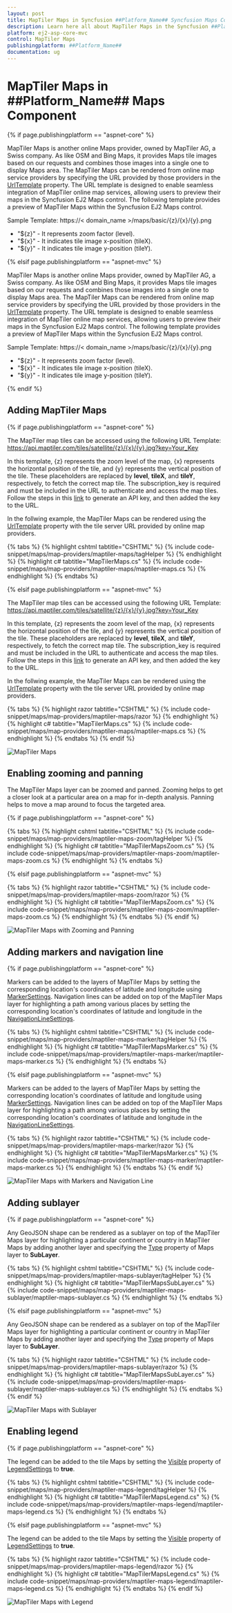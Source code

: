 ```yaml
---
layout: post
title: MapTiler Maps in Syncfusion ##Platform_Name## Syncfusion Maps Component
description: Learn here all about MapTiler Maps in the Syncfusion ##Platform_Name## Maps component and much more details.
platform: ej2-asp-core-mvc
control: MapTiler Maps
publishingplatform: ##Platform_Name##
documentation: ug
---
```


# MapTiler Maps in ##Platform_Name## Maps Component

{% if page.publishingplatform == "aspnet-core" %}

MapTiler Maps is another online Maps provider, owned by MapTiler AG, a Swiss company. As like OSM and Bing Maps, it provides Maps tile images based on our requests and combines those images into a single one to display Maps area. The MapTiler Maps can be rendered from online map service providers by specifying the URL provided by those providers in the [UrlTemplate](https://help.syncfusion.com/cr/aspnetcore-js2/Syncfusion.EJ2.Maps.MapsLayer.html#Syncfusion_EJ2_Maps_MapsLayer_UrlTemplate) property. The URL template is designed to enable seamless integration of MapTiler online map services, allowing users to preview their maps in the Syncfusion EJ2 Maps control. The following template provides a preview of MapTiler Maps within the Syncfusion EJ2 Maps control.

<!-- markdownlint-disable MD034 -->

Sample Template: https://< domain_name >/maps/basic/{z}/{x}/{y}.png

* "${z}" - It represents zoom factor (level).
* "${x}" - It indicates tile image x-position (tileX).
* "${y}" - It indicates tile image y-position (tileY).

{% elsif page.publishingplatform == "aspnet-mvc" %}

MapTiler Maps is another online Maps provider, owned by MapTiler AG, a Swiss company. As like OSM and Bing Maps, it provides Maps tile images based on our requests and combines those images into a single one to display Maps area. The MapTiler Maps can be rendered from online map service providers by specifying the URL provided by those providers in the [UrlTemplate](https://help.syncfusion.com/cr/aspnetmvc-js2/Syncfusion.EJ2.Maps.MapsLayer.html#Syncfusion_EJ2_Maps_MapsLayer_UrlTemplate) property. The URL template is designed to enable seamless integration of MapTiler online map services, allowing users to preview their maps in the Syncfusion EJ2 Maps control. The following template provides a preview of MapTiler Maps within the Syncfusion EJ2 Maps control.

<!-- markdownlint-disable MD034 -->

Sample Template: https://< domain_name >/maps/basic/{z}/{x}/{y}.png

* "${z}" - It represents zoom factor (level).
* "${x}" - It indicates tile image x-position (tileX).
* "${y}" - It indicates tile image y-position (tileY).

{% endif %}

## Adding MapTiler Maps

{% if page.publishingplatform == "aspnet-core" %}

The MapTiler map tiles can be accessed using the following URL Template:
https://api.maptiler.com/tiles/satellite/{z}/{x}/{y}.jpg?key=Your_Key

In this template, {z} represents the zoom level of the map, {x} represents the horizontal position of the tile, and {y} represents the vertical position of the tile. These placeholders are replaced by **level**, **tileX**, and **tileY**, respectively, to fetch the correct map tile. The subscription_key is required and must be included in the URL to authenticate and access the map tiles. Follow the steps in this [link](https://docs.maptiler.com/cloud/api/authentication-key/#api-key) to generate an API key, and then added the key to the URL.

In the follwing example, the MapTiler Maps can be rendered using the [UrlTemplate](https://help.syncfusion.com/cr/aspnetcore-js2/Syncfusion.EJ2.Maps.MapsLayer.html#Syncfusion_EJ2_Maps_MapsLayer_UrlTemplate) property with the tile server URL provided by online map providers.

{% tabs %}
{% highlight cshtml tabtitle="CSHTML" %}
{% include code-snippet/maps/map-providers/maptiler-maps/tagHelper %}
{% endhighlight %}
{% highlight c# tabtitle="MapTilerMaps.cs" %}
{% include code-snippet/maps/map-providers/maptiler-maps/maptiler-maps.cs %}
{% endhighlight %}
{% endtabs %}

{% elsif page.publishingplatform == "aspnet-mvc" %}

The MapTiler map tiles can be accessed using the following URL Template:
https://api.maptiler.com/tiles/satellite/{z}/{x}/{y}.jpg?key=Your_Key

In this template, {z} represents the zoom level of the map, {x} represents the horizontal position of the tile, and {y} represents the vertical position of the tile. These placeholders are replaced by **level**, **tileX**, and **tileY**, respectively, to fetch the correct map tile. The subscription_key is required and must be included in the URL to authenticate and access the map tiles. Follow the steps in this [link](https://docs.maptiler.com/cloud/api/authentication-key/#api-key) to generate an API key, and then added the key to the URL.

In the follwing example, the MapTiler Maps can be rendered using the [UrlTemplate](https://help.syncfusion.com/cr/aspnetmvc-js2/Syncfusion.EJ2.Maps.MapsLayer.html#Syncfusion_EJ2_Maps_MapsLayer_UrlTemplate) property with the tile server URL provided by online map providers.

{% tabs %}
{% highlight razor tabtitle="CSHTML" %}
{% include code-snippet/maps/map-providers/maptiler-maps/razor %}
{% endhighlight %}
{% highlight c# tabtitle="MapTilerMaps.cs" %}
{% include code-snippet/maps/map-providers/maptiler-maps/maptiler-maps.cs %}
{% endhighlight %}
{% endtabs %}
{% endif %}

![MapTiler Maps](../images/MapProviders/MapTiler/maptiler-maps.PNG)

## Enabling zooming and panning

The MapTiler Maps layer can be zoomed and panned. Zooming helps to get a closer look at a particular area on a map for in-depth analysis. Panning helps to move a map around to focus the targeted area.

{% if page.publishingplatform == "aspnet-core" %}

{% tabs %}
{% highlight cshtml tabtitle="CSHTML" %}
{% include code-snippet/maps/map-providers/maptiler-maps-zoom/tagHelper %}
{% endhighlight %}
{% highlight c# tabtitle="MapTilerMapsZoom.cs" %}
{% include code-snippet/maps/map-providers/maptiler-maps-zoom/maptiler-maps-zoom.cs %}
{% endhighlight %}
{% endtabs %}

{% elsif page.publishingplatform == "aspnet-mvc" %}

{% tabs %}
{% highlight razor tabtitle="CSHTML" %}
{% include code-snippet/maps/map-providers/maptiler-maps-zoom/razor %}
{% endhighlight %}
{% highlight c# tabtitle="MapTilerMapsZoom.cs" %}
{% include code-snippet/maps/map-providers/maptiler-maps-zoom/maptiler-maps-zoom.cs %}
{% endhighlight %}
{% endtabs %}
{% endif %}

![MapTiler Maps with Zooming and Panning](../images/MapProviders/MapTiler/maptiler-maps-zooming.gif)

## Adding markers and navigation line

{% if page.publishingplatform == "aspnet-core" %}

Markers can be added to the layers of MapTiler Maps by setting the corresponding location's coordinates of latitude and longitude using [MarkerSettings](https://help.syncfusion.com/cr/aspnetcore-js2/Syncfusion.EJ2.Maps.MapsLayer.html#Syncfusion_EJ2_Maps_MapsLayer_MarkerSettings). Navigation lines can be added on top of the MapTiler Maps layer for highlighting a path among various places by setting the corresponding location's coordinates of latitude and longitude in the [NavigationLineSettings](https://help.syncfusion.com/cr/aspnetcore-js2/Syncfusion.EJ2.Maps.MapsLayer.html#Syncfusion_EJ2_Maps_MapsLayer_NavigationLineSettings).

{% tabs %}
{% highlight cshtml tabtitle="CSHTML" %}
{% include code-snippet/maps/map-providers/maptiler-maps-marker/tagHelper %}
{% endhighlight %}
{% highlight c# tabtitle="MapTilerMapsMarker.cs" %}
{% include code-snippet/maps/map-providers/maptiler-maps-marker/maptiler-maps-marker.cs %}
{% endhighlight %}
{% endtabs %}

{% elsif page.publishingplatform == "aspnet-mvc" %}

Markers can be added to the layers of MapTiler Maps by setting the corresponding location's coordinates of latitude and longitude using [MarkerSettings](https://help.syncfusion.com/cr/aspnetmvc-js2/Syncfusion.EJ2.Maps.MapsLayer.html#Syncfusion_EJ2_Maps_MapsLayer_MarkerSettings). Navigation lines can be added on top of the MapTiler Maps layer for highlighting a path among various places by setting the corresponding location's coordinates of latitude and longitude in the [NavigationLineSettings](https://help.syncfusion.com/cr/aspnetmvc-js2/Syncfusion.EJ2.Maps.MapsLayer.html#Syncfusion_EJ2_Maps_MapsLayer_NavigationLineSettings).

{% tabs %}
{% highlight razor tabtitle="CSHTML" %}
{% include code-snippet/maps/map-providers/maptiler-maps-marker/razor %}
{% endhighlight %}
{% highlight c# tabtitle="MapTilerMapsMarker.cs" %}
{% include code-snippet/maps/map-providers/maptiler-maps-marker/maptiler-maps-marker.cs %}
{% endhighlight %}
{% endtabs %}
{% endif %}

![MapTiler Maps with Markers and Navigation Line](../images/MapProviders/MapTiler/maptiler-maps-marker-and-line.PNG)

## Adding sublayer

{% if page.publishingplatform == "aspnet-core" %}

Any GeoJSON shape can be rendered as a sublayer on top of the MapTiler Maps layer for highlighting a particular continent or country in MapTiler Maps by adding another layer and specifying the [Type](https://help.syncfusion.com/cr/aspnetcore-js2/Syncfusion.EJ2.Maps.MapsLayer.html#Syncfusion_EJ2_Maps_MapsLayer_Type) property of Maps layer to **SubLayer**.

{% tabs %}
{% highlight cshtml tabtitle="CSHTML" %}
{% include code-snippet/maps/map-providers/maptiler-maps-sublayer/tagHelper %}
{% endhighlight %}
{% highlight c# tabtitle="MapTilerMapsSubLayer.cs" %}
{% include code-snippet/maps/map-providers/maptiler-maps-sublayer/maptiler-maps-sublayer.cs %}
{% endhighlight %}
{% endtabs %}

{% elsif page.publishingplatform == "aspnet-mvc" %}

Any GeoJSON shape can be rendered as a sublayer on top of the MapTiler Maps layer for highlighting a particular continent or country in MapTiler Maps by adding another layer and specifying the [Type](https://help.syncfusion.com/cr/aspnetmvc-js2/Syncfusion.EJ2.Maps.MapsLayer.html#Syncfusion_EJ2_Maps_MapsLayer_Type) property of Maps layer to **SubLayer**.

{% tabs %}
{% highlight razor tabtitle="CSHTML" %}
{% include code-snippet/maps/map-providers/maptiler-maps-sublayer/razor %}
{% endhighlight %}
{% highlight c# tabtitle="MapTilerMapsSubLayer.cs" %}
{% include code-snippet/maps/map-providers/maptiler-maps-sublayer/maptiler-maps-sublayer.cs %}
{% endhighlight %}
{% endtabs %}
{% endif %}

![MapTiler Maps with Sublayer](../images/MapProviders/MapTiler/maptiler-maps-sublayer.PNG)

## Enabling legend

{% if page.publishingplatform == "aspnet-core" %}

The legend can be added to the tile Maps by setting the [Visible](https://help.syncfusion.com/cr/aspnetcore-js2/Syncfusion.EJ2.Maps.MapsLegendSettings.html#Syncfusion_EJ2_Maps_MapsLegendSettings_Visible) property of [LegendSettings](https://help.syncfusion.com/cr/aspnetcore-js2/Syncfusion.EJ2.Maps.Maps.html#Syncfusion_EJ2_Maps_Maps_LegendSettings) to **true**.

{% tabs %}
{% highlight cshtml tabtitle="CSHTML" %}
{% include code-snippet/maps/map-providers/maptiler-maps-legend/tagHelper %}
{% endhighlight %}
{% highlight c# tabtitle="MapTilerMapsLegend.cs" %}
{% include code-snippet/maps/map-providers/maptiler-maps-legend/maptiler-maps-legend.cs %}
{% endhighlight %}
{% endtabs %}

{% elsif page.publishingplatform == "aspnet-mvc" %}

The legend can be added to the tile Maps by setting the [Visible](https://help.syncfusion.com/cr/aspnetmvc-js2/Syncfusion.EJ2.Maps.MapsLegendSettings.html#Syncfusion_EJ2_Maps_MapsLegendSettings_Visible) property of [LegendSettings](https://help.syncfusion.com/cr/aspnetmvc-js2/Syncfusion.EJ2.Maps.Maps.html#Syncfusion_EJ2_Maps_Maps_LegendSettings) to **true**.

{% tabs %}
{% highlight razor tabtitle="CSHTML" %}
{% include code-snippet/maps/map-providers/maptiler-maps-legend/razor %}
{% endhighlight %}
{% highlight c# tabtitle="MapTilerMapsLegend.cs" %}
{% include code-snippet/maps/map-providers/maptiler-maps-legend/maptiler-maps-legend.cs %}
{% endhighlight %}
{% endtabs %}
{% endif %}

![MapTiler Maps with Legend](../images/MapProviders/MapTiler/maptiler-maps-legend.PNG)
